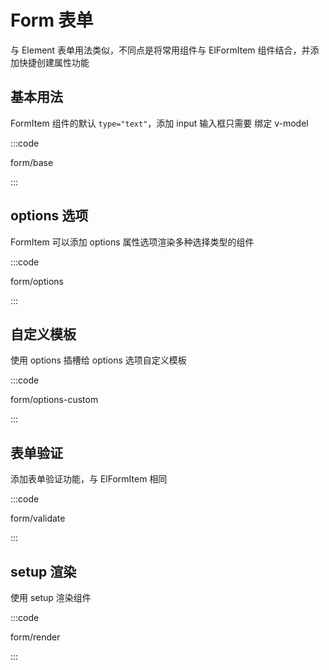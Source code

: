 # Form 表单

与 Element 表单用法类似，不同点是将常用组件与 ElFormItem 组件结合，并添加快捷创建属性功能

## 基本用法

FormItem 组件的默认 `type="text"`，添加 input 输入框只需要 绑定 v-model

:::code

form/base

:::

## options 选项

FormItem 可以添加 options 属性选项渲染多种选择类型的组件

:::code

form/options

:::

## 自定义模板

使用 options 插槽给 options 选项自定义模板

:::code

form/options-custom

:::


## 表单验证

添加表单验证功能，与 ElFormItem 相同

:::code

form/validate

:::

## setup 渲染

使用 setup 渲染组件

:::code

form/render

:::

<script lang="ts">
export default {
  name: 'DocsForm'
}
</script>

<script setup lang="ts">
import FormBase from 'docs/demo/form/base.vue'
import FormOptions from 'docs/demo/form/options.vue'
import FormValidate from 'docs/demo/form/validate.vue'
import FormRender from 'docs/demo/form/render.vue'
import FormOptionsCustom from 'docs/demo/form/options-custom.vue'
</script>

<style>
.demo-form .el-form-item:last-child {
  margin-bottom: 0;
}
.demo-form .el-form {
  width: 460px;
}
.demo-form .el-select {
  width: 100%;
}
</style>
